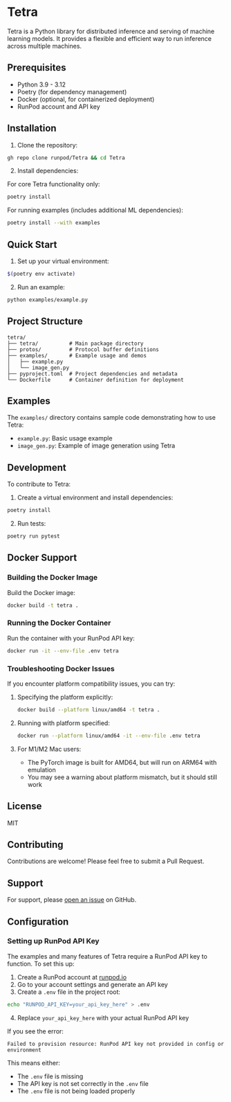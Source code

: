 # Tetra

Tetra is a Python library for distributed inference and serving of machine learning models. It provides a flexible and efficient way to run inference across multiple machines.

## Prerequisites

- Python 3.9 - 3.12
- Poetry (for dependency management)
- Docker (optional, for containerized deployment)
- RunPod account and API key

## Installation

1. Clone the repository:

```bash
gh repo clone runpod/Tetra && cd Tetra
```

2. Install dependencies:

For core Tetra functionality only:

```bash
poetry install
```

For running examples (includes additional ML dependencies):

```bash
poetry install --with examples
```

## Quick Start

1. Set up your virtual environment:

```bash
$(poetry env activate)
```

2. Run an example:

```bash
python examples/example.py
```

## Project Structure

```
tetra/
├── tetra/          # Main package directory
├── protos/         # Protocol buffer definitions
├── examples/       # Example usage and demos
│   ├── example.py
│   └── image_gen.py
├── pyproject.toml  # Project dependencies and metadata
└── Dockerfile      # Container definition for deployment
```

## Examples

The `examples/` directory contains sample code demonstrating how to use Tetra:

- `example.py`: Basic usage example
- `image_gen.py`: Example of image generation using Tetra

## Development

To contribute to Tetra:

1. Create a virtual environment and install dependencies:

```bash
poetry install
```

2. Run tests:

```bash
poetry run pytest
```

## Docker Support

### Building the Docker Image

Build the Docker image:

```bash
docker build -t tetra .
```

### Running the Docker Container

Run the container with your RunPod API key:

```bash
docker run -it --env-file .env tetra
```

### Troubleshooting Docker Issues

If you encounter platform compatibility issues, you can try:

1. Specifying the platform explicitly:
   ```bash
   docker build --platform linux/amd64 -t tetra .
   ```

2. Running with platform specified:
   ```bash
   docker run --platform linux/amd64 -it --env-file .env tetra
   ```

3. For M1/M2 Mac users:
   - The PyTorch image is built for AMD64, but will run on ARM64 with emulation
   - You may see a warning about platform mismatch, but it should still work

## License

MIT

## Contributing

Contributions are welcome! 
Please feel free to submit a Pull Request.

## Support

For support, please [open an issue](https://github.com/runpod/Tetra/issues) on GitHub.

## Configuration

### Setting up RunPod API Key

The examples and many features of Tetra require a RunPod API key to function. To set this up:

1. Create a RunPod account at [runpod.io](https://www.runpod.io)
2. Go to your account settings and generate an API key
3. Create a `.env` file in the project root:

```bash
echo "RUNPOD_API_KEY=your_api_key_here" > .env
```

4. Replace `your_api_key_here` with your actual RunPod API key

If you see the error:

```text
Failed to provision resource: RunPod API key not provided in config or environment
```

This means either:

- The `.env` file is missing
- The API key is not set correctly in the `.env` file
- The `.env` file is not being loaded properly

